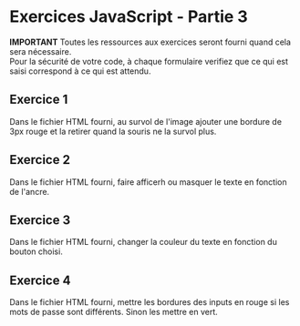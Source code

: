# Exercices JavaScript - Partie 3

**IMPORTANT**
Toutes les ressources aux exercices seront fourni quand cela sera nécessaire.  
Pour la sécurité de votre code, à chaque formulaire verifiez que ce qui est saisi correspond à ce qui est attendu.

## Exercice 1
Dans le fichier HTML fourni, au survol de l'image ajouter une bordure de 3px rouge et la retirer quand la souris ne la survol plus.

## Exercice 2
Dans le fichier HTML fourni, faire afficerh ou masquer le texte en fonction de l'ancre.

## Exercice 3
Dans le fichier HTML fourni, changer la couleur du texte en fonction du bouton choisi.

## Exercice 4
Dans le fichier HTML fourni, mettre les bordures des inputs en rouge si les mots de passe sont différents. Sinon les mettre en vert.
